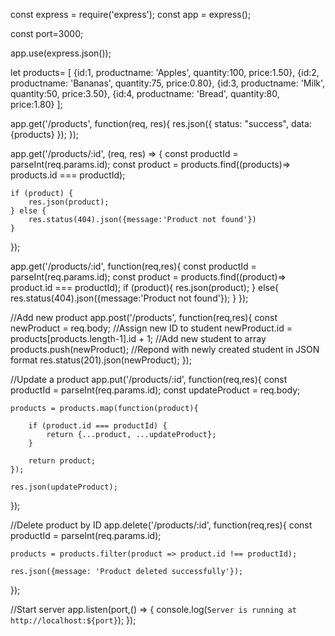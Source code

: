 const express = require('express');
const app = express();

const port=3000;

app.use(express.json());

let products= [
    {id:1, productname: 'Apples', quantity:100, price:1.50},
    {id:2, productname: 'Bananas', quantity:75, price:0.80},
    {id:3, productname: 'Milk', quantity:50, price:3.50},
    {id:4, productname: 'Bread', quantity:80, price:1.80}
];

app.get('/products', function(req, res){
    res.json({
        status: "success",
        data:{products}
        });
});

app.get('/products/:id', (req, res) => {
    const productId = parseInt(req.params.id);
    const product = products.find((products)=> products.id === productId);

    if (product) {
        res.json(product);
    } else {
        res.status(404).json({message:'Product not found'})
    }
});

app.get('/products/:id', function(req,res){
    const productId = parseInt(req.params.id);
    const product = products.find((product)=> product.id === productId);
    if (product){
        res.json(product);
    } else{
        res.status(404).json({message:'Product not found'});
    }
});

//Add new product
app.post('/products', function(req,res){
    const newProduct = req.body;
    //Assign new ID to student
    newProduct.id = products[products.length-1].id + 1;
    //Add new student to array
    products.push(newProduct);
    //Repond with newly created student in JSON format
    res.status(201).json(newProduct);
});

//Update a product
app.put('/products/:id', function(req,res){
    const productId = parseInt(req.params.id);
    const updateProduct = req.body;

    products = products.map(function(product){

        if (product.id === productId) {
            return {...product, ...updateProduct}; 
        }

        return product;
    });

    res.json(updateProduct);
});

//Delete product by ID
app.delete('/products/:id', function(req,res){
    const productId = parseInt(req.params.id);

    products = products.filter(product => product.id !== productId);

    res.json({message: 'Product deleted successfully'});
});

//Start server
app.listen(port,() => {
    console.log(`Server is running at http://localhost:${port}`);
});
